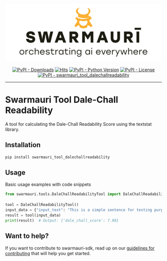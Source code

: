 
![Swamauri Logo](https://github.com/swarmauri/swarmauri-sdk/blob/3d4d1cfa949399d7019ae9d8f296afba773dfb7f/assets/swarmauri.brand.theme.svg)

<p align="center">
    <a href="https://pypi.org/project/swarmauri_tool_dalechallreadability/">
        <img src="https://img.shields.io/pypi/dm/swarmauri_tool_dalechallreadability" alt="PyPI - Downloads"/></a>
    <a href="https://hits.sh/github.com/swarmauri/swarmauri-sdk/tree/master/pkgs/community/swarmauri_tool_dalechallreadability/">
        <img alt="Hits" src="https://hits.sh/github.com/swarmauri/swarmauri-sdk/tree/master/pkgs/community/swarmauri_tool_dalechallreadability.svg"/></a>
    <a href="https://pypi.org/project/swarmauri_tool_dalechallreadability/">
        <img src="https://img.shields.io/pypi/pyversions/swarmauri_tool_dalechallreadability" alt="PyPI - Python Version"/></a>
    <a href="https://pypi.org/project/swarmauri_tool_dalechallreadability/">
        <img src="https://img.shields.io/pypi/l/swarmauri_tool_dalechallreadability" alt="PyPI - License"/></a>
    <a href="https://pypi.org/project/swarmauri_tool_dalechallreadability/">
        <img src="https://img.shields.io/pypi/v/swarmauri_tool_dalechallreadability?label=swarmauri_tool_dalechallreadability&color=green" alt="PyPI - swarmauri_tool_dalechallreadability"/></a>
</p>

---

# Swarmauri Tool Dale-Chall Readability

A tool for calculating the Dale-Chall Readability Score using the textstat library.

## Installation

```bash
pip install swarmauri_tool_dalechallreadability
```

## Usage
Basic usage examples with code snippets
```python
from swarmauri.tools.DaleChallReadabilityTool import DaleChallReadabilityTool

tool = DaleChallReadabilityTool()
input_data = {"input_text": "This is a simple sentence for testing purposes."}
result = tool(input_data)
print(result)  # Output: {'dale_chall_score': 7.98}
```
## Want to help?

If you want to contribute to swarmauri-sdk, read up on our [guidelines for contributing](https://github.com/swarmauri/swarmauri-sdk/blob/master/contributing.md) that will help you get started.
